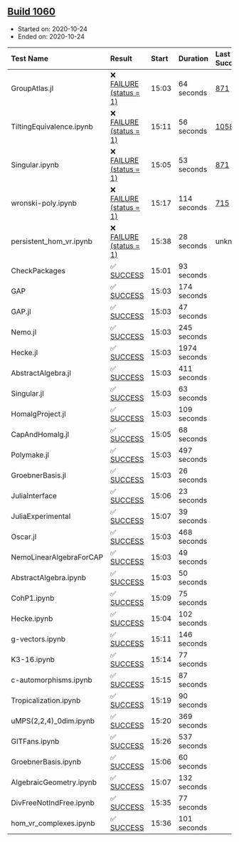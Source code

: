 ## [Build 1060](https://oscarci.mathematik.uni-kl.de/job/oscar-stable/1060/)

* Started on: 2020-10-24
* Ended on: 2020-10-24

| Test Name    | Result | Start | Duration | Last Success | First Failure |
|:-------------|:-------|:------|:---------|:-------------|:--------------|
| GroupAtlas.jl | ❌ [FAILURE (status = 1)](https://oscarci.mathematik.uni-kl.de/job/oscar-stable/1060/artifact/logs/build-1060/GroupAtlas.jl.log) | 15:03 | 64 seconds | [871](https://oscarci.mathematik.uni-kl.de/job/oscar-stable/871/) | [872](https://oscarci.mathematik.uni-kl.de/job/oscar-stable/872/) |
| TiltingEquivalence.ipynb | ❌ [FAILURE (status = 1)](https://oscarci.mathematik.uni-kl.de/job/oscar-stable/1060/artifact/logs/build-1060/TiltingEquivalence.ipynb.log) | 15:11 | 56 seconds | [1058](https://oscarci.mathematik.uni-kl.de/job/oscar-stable/1058/) | [1059](https://oscarci.mathematik.uni-kl.de/job/oscar-stable/1059/) |
| Singular.ipynb | ❌ [FAILURE (status = 1)](https://oscarci.mathematik.uni-kl.de/job/oscar-stable/1060/artifact/logs/build-1060/Singular.ipynb.log) | 15:05 | 53 seconds | [871](https://oscarci.mathematik.uni-kl.de/job/oscar-stable/871/) | [872](https://oscarci.mathematik.uni-kl.de/job/oscar-stable/872/) |
| wronski-poly.ipynb | ❌ [FAILURE (status = 1)](https://oscarci.mathematik.uni-kl.de/job/oscar-stable/1060/artifact/logs/build-1060/wronski-poly.ipynb.log) | 15:17 | 114 seconds | [715](https://oscarci.mathematik.uni-kl.de/job/oscar-stable/715/) | [716](https://oscarci.mathematik.uni-kl.de/job/oscar-stable/716/) |
| persistent_hom_vr.ipynb | ❌ [FAILURE (status = 1)](https://oscarci.mathematik.uni-kl.de/job/oscar-stable/1060/artifact/logs/build-1060/persistent_hom_vr.ipynb.log) | 15:38 | 28 seconds | unknown | unknown |
| CheckPackages | ✅ [SUCCESS](https://oscarci.mathematik.uni-kl.de/job/oscar-stable/1060/artifact/logs/build-1060/CheckPackages.log) | 15:01 | 93 seconds |  |  |
| GAP | ✅ [SUCCESS](https://oscarci.mathematik.uni-kl.de/job/oscar-stable/1060/artifact/logs/build-1060/GAP.log) | 15:03 | 174 seconds |  |  |
| GAP.jl | ✅ [SUCCESS](https://oscarci.mathematik.uni-kl.de/job/oscar-stable/1060/artifact/logs/build-1060/GAP.jl.log) | 15:03 | 47 seconds |  |  |
| Nemo.jl | ✅ [SUCCESS](https://oscarci.mathematik.uni-kl.de/job/oscar-stable/1060/artifact/logs/build-1060/Nemo.jl.log) | 15:03 | 245 seconds |  |  |
| Hecke.jl | ✅ [SUCCESS](https://oscarci.mathematik.uni-kl.de/job/oscar-stable/1060/artifact/logs/build-1060/Hecke.jl.log) | 15:03 | 1974 seconds |  |  |
| AbstractAlgebra.jl | ✅ [SUCCESS](https://oscarci.mathematik.uni-kl.de/job/oscar-stable/1060/artifact/logs/build-1060/AbstractAlgebra.jl.log) | 15:03 | 411 seconds |  |  |
| Singular.jl | ✅ [SUCCESS](https://oscarci.mathematik.uni-kl.de/job/oscar-stable/1060/artifact/logs/build-1060/Singular.jl.log) | 15:03 | 63 seconds |  |  |
| HomalgProject.jl | ✅ [SUCCESS](https://oscarci.mathematik.uni-kl.de/job/oscar-stable/1060/artifact/logs/build-1060/HomalgProject.jl.log) | 15:03 | 109 seconds |  |  |
| CapAndHomalg.jl | ✅ [SUCCESS](https://oscarci.mathematik.uni-kl.de/job/oscar-stable/1060/artifact/logs/build-1060/CapAndHomalg.jl.log) | 15:05 | 68 seconds |  |  |
| Polymake.jl | ✅ [SUCCESS](https://oscarci.mathematik.uni-kl.de/job/oscar-stable/1060/artifact/logs/build-1060/Polymake.jl.log) | 15:03 | 497 seconds |  |  |
| GroebnerBasis.jl | ✅ [SUCCESS](https://oscarci.mathematik.uni-kl.de/job/oscar-stable/1060/artifact/logs/build-1060/GroebnerBasis.jl.log) | 15:03 | 26 seconds |  |  |
| JuliaInterface | ✅ [SUCCESS](https://oscarci.mathematik.uni-kl.de/job/oscar-stable/1060/artifact/logs/build-1060/JuliaInterface.log) | 15:06 | 23 seconds |  |  |
| JuliaExperimental | ✅ [SUCCESS](https://oscarci.mathematik.uni-kl.de/job/oscar-stable/1060/artifact/logs/build-1060/JuliaExperimental.log) | 15:07 | 39 seconds |  |  |
| Oscar.jl | ✅ [SUCCESS](https://oscarci.mathematik.uni-kl.de/job/oscar-stable/1060/artifact/logs/build-1060/Oscar.jl.log) | 15:03 | 468 seconds |  |  |
| NemoLinearAlgebraForCAP | ✅ [SUCCESS](https://oscarci.mathematik.uni-kl.de/job/oscar-stable/1060/artifact/logs/build-1060/NemoLinearAlgebraForCAP.log) | 15:03 | 49 seconds |  |  |
| AbstractAlgebra.ipynb | ✅ [SUCCESS](https://oscarci.mathematik.uni-kl.de/job/oscar-stable/1060/artifact/logs/build-1060/AbstractAlgebra.ipynb.log) | 15:03 | 50 seconds |  |  |
| CohP1.ipynb | ✅ [SUCCESS](https://oscarci.mathematik.uni-kl.de/job/oscar-stable/1060/artifact/logs/build-1060/CohP1.ipynb.log) | 15:09 | 75 seconds |  |  |
| Hecke.ipynb | ✅ [SUCCESS](https://oscarci.mathematik.uni-kl.de/job/oscar-stable/1060/artifact/logs/build-1060/Hecke.ipynb.log) | 15:04 | 102 seconds |  |  |
| g-vectors.ipynb | ✅ [SUCCESS](https://oscarci.mathematik.uni-kl.de/job/oscar-stable/1060/artifact/logs/build-1060/g-vectors.ipynb.log) | 15:11 | 146 seconds |  |  |
| K3-16.ipynb | ✅ [SUCCESS](https://oscarci.mathematik.uni-kl.de/job/oscar-stable/1060/artifact/logs/build-1060/K3-16.ipynb.log) | 15:14 | 77 seconds |  |  |
| c-automorphisms.ipynb | ✅ [SUCCESS](https://oscarci.mathematik.uni-kl.de/job/oscar-stable/1060/artifact/logs/build-1060/c-automorphisms.ipynb.log) | 15:15 | 87 seconds |  |  |
| Tropicalization.ipynb | ✅ [SUCCESS](https://oscarci.mathematik.uni-kl.de/job/oscar-stable/1060/artifact/logs/build-1060/Tropicalization.ipynb.log) | 15:19 | 90 seconds |  |  |
| uMPS(2,2,4)_0dim.ipynb | ✅ [SUCCESS](https://oscarci.mathematik.uni-kl.de/job/oscar-stable/1060/artifact/logs/build-1060/uMPS-2-2-4-_0dim.ipynb.log) | 15:20 | 369 seconds |  |  |
| GITFans.ipynb | ✅ [SUCCESS](https://oscarci.mathematik.uni-kl.de/job/oscar-stable/1060/artifact/logs/build-1060/GITFans.ipynb.log) | 15:26 | 537 seconds |  |  |
| GroebnerBasis.ipynb | ✅ [SUCCESS](https://oscarci.mathematik.uni-kl.de/job/oscar-stable/1060/artifact/logs/build-1060/GroebnerBasis.ipynb.log) | 15:06 | 60 seconds |  |  |
| AlgebraicGeometry.ipynb | ✅ [SUCCESS](https://oscarci.mathematik.uni-kl.de/job/oscar-stable/1060/artifact/logs/build-1060/AlgebraicGeometry.ipynb.log) | 15:07 | 132 seconds |  |  |
| DivFreeNotIndFree.ipynb | ✅ [SUCCESS](https://oscarci.mathematik.uni-kl.de/job/oscar-stable/1060/artifact/logs/build-1060/DivFreeNotIndFree.ipynb.log) | 15:35 | 77 seconds |  |  |
| hom_vr_complexes.ipynb | ✅ [SUCCESS](https://oscarci.mathematik.uni-kl.de/job/oscar-stable/1060/artifact/logs/build-1060/hom_vr_complexes.ipynb.log) | 15:36 | 101 seconds |  |  |
